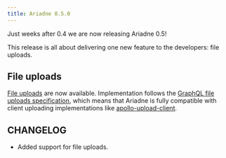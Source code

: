 ```yaml
---
title: Ariadne 0.5.0
---
```


Just weeks after 0.4 we are now releasing Ariadne 0.5!

<!--truncate-->

This release is all about delivering one new feature to the developers: file uploads.

## File uploads

[File uploads](/server/file-uploads) are now available. Implementation follows the [GraphQL file uploads specification](https://github.com/jaydenseric/graphql-multipart-request-spec), which means that Ariadne is fully compatible with client uploading implementations like [apollo-upload-client](https://github.com/jaydenseric/apollo-upload-client).

## CHANGELOG

- Added support for file uploads.
